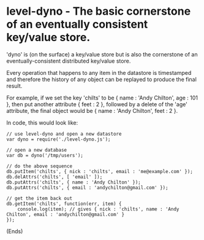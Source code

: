 # level-dyno - The basic cornerstone of an eventually consistent key/value store. #

'dyno' is (on the surface) a key/value store but is also the cornerstone of an eventually-consistent distributed
key/value store.

Every operation that happens to any item in the datastore is timestamped and therefore the history of any object can be
replayed to produce the final result.

For example, if we set the key 'chilts' to be { name : 'Andy Chilton', age : 101 }, then put another attribute { feet :
2 }, followed by a delete of the 'age' attribute, the final object would be { name : 'Andy Chilton', feet : 2 }.

In code, this would look like:

```
// use level-dyno and open a new datastore
var dyno = require('./level-dyno.js');

// open a new database
var db = dyno('/tmp/users');

// do the above sequence
db.putItem('chilts', { nick : 'chilts', email : 'me@example.com' });
db.delAttrs('chilts', [ 'email' ]);
db.putAttrs('chilts', { name : 'Andy Chilton' });
db.putAttrs('chilts', { email : 'andychilton@gmail.com' });

// get the item back out
db.getItem('chilts', function(err, item) {
    console.log(item); // gives { nick : 'chilts', name : 'Andy Chilton', email : 'andychilton@gmail.com' }
});
```

(Ends)
